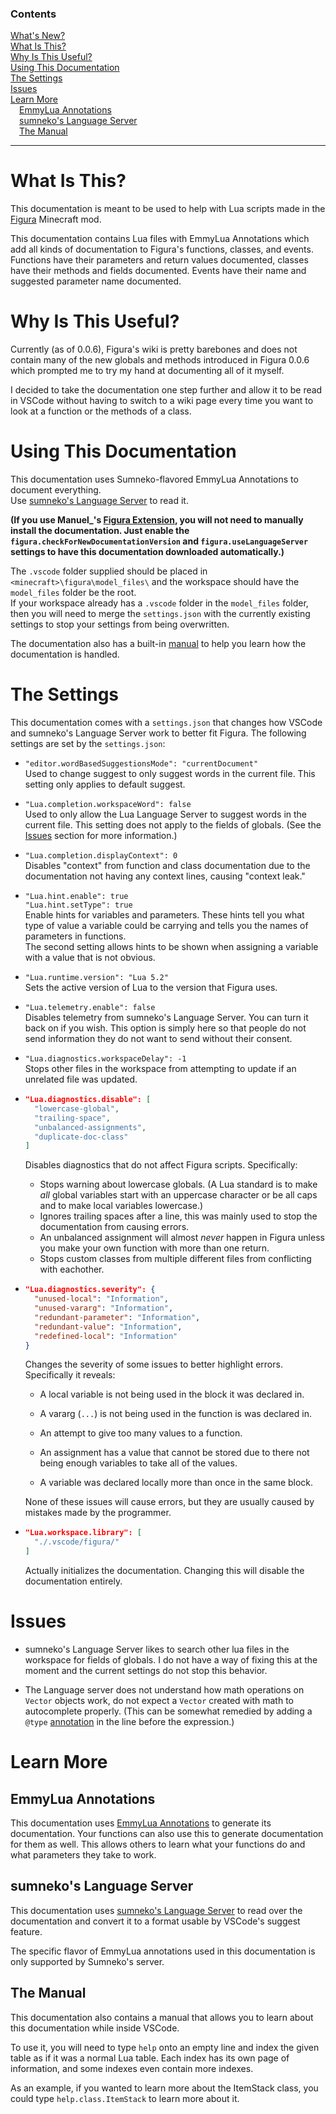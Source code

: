 ### Contents
[What's New?](#whats-new)  
[What Is This?](#what-is-this)  
[Why Is This Useful?](#why-is-this-useful)  
[Using This Documentation](#using-this-documentation)  
[The Settings](#the-settings)  
[Issues](#issues)  
[Learn More](#learn-more)  
&emsp;[EmmyLua Annotations](#emmylua-annotations)  
&emsp;[sumneko's Language Server](#sumnekos-language-server)  
&emsp;[The Manual](#the-manual)
***
# What Is This?  
This documentation is meant to be used to help with Lua scripts made in the
[Figura](https://modrinth.com/mod/figura) Minecraft mod.

This documentation contains Lua files with EmmyLua Annotations which add all kinds of documentation
to Figura's functions, classes, and events.  
Functions have their parameters and return values documented, classes have their methods and fields
documented. Events have their name and suggested parameter name documented.

# Why Is This Useful?  
Currently (as of 0.0.6), Figura's wiki is pretty barebones and does not contain many of the new
globals and methods introduced in Figura 0.0.6 which prompted me to try my hand at documenting all
of it myself.

I decided to take the documentation one step further and allow it to be read in VSCode without
having to switch to a wiki page every time you want to look at a function or the methods of a class.

# Using This Documentation  
This documentation uses Sumneko-flavored EmmyLua Annotations to document everything.  
Use [sumneko's Language Server](#sumnekos-language-server) to read it.

**(If you use Manuel_'s
[Figura Extension](https://marketplace.visualstudio.com/items?itemName=Manuel-Underscore.figura),
you will not need to manually install the documentation. Just enable the
`figura.checkForNewDocumentationVersion` and `figura.useLanguageServer` settings to have this
documentation downloaded automatically.)**

The `.vscode` folder supplied should be placed in `<minecraft>\figura\model_files\` and the
workspace should have the `model_files` folder be the root.  
If your workspace already has a `.vscode` folder in the `model_files` folder, then you will need to
merge the `settings.json` with
the currently existing settings to stop your settings from being overwritten.

The documentation also has a built-in [manual](#the-manual) to help you learn how the documentation
is handled.

# The Settings
This documentation comes with a `settings.json` that changes how VSCode and sumneko's Language
Server work to better fit Figura. The following settings are set by the `settings.json`:

* `"editor.wordBasedSuggestionsMode": "currentDocument"`  
Used to change suggest to only suggest words in the current file. This setting only applies to
default suggest.

* `"Lua.completion.workspaceWord": false`  
Used to only allow the Lua Language Server to suggest words in the current file. This setting
does not apply to the fields of globals. (See the [Issues](#issues) section for more
information.)

* `"Lua.completion.displayContext": 0`  
Disables "context" from function and class documentation due to the documentation not having any
context lines, causing "context leak."

* `"Lua.hint.enable": true`  
`"Lua.hint.setType": true`  
Enable hints for variables and parameters. These hints tell you what type of value a variable
could be carrying and tells you the names of parameters in functions.  
The second setting allows hints to be shown when assigning a variable with a value that is not
obvious.

* `"Lua.runtime.version": "Lua 5.2"`  
Sets the active version of Lua to the version that Figura uses.

* `"Lua.telemetry.enable": false`  
Disables telemetry from sumneko's Language Server. You can turn it back on if you wish. This
option is simply here so that people do not send information they do not want to send without
their consent.

* `"Lua.diagnostics.workspaceDelay": -1`  
Stops other files in the workspace from attempting to update if an unrelated file was updated.

* 
  ```json
  "Lua.diagnostics.disable": [
    "lowercase-global",
    "trailing-space",
    "unbalanced-assignments",
    "duplicate-doc-class"
  ]
  ```
  Disables diagnostics that do not affect Figura scripts. Specifically:
  * Stops warning about lowercase globals. (A Lua standard is to make *all* global variables start
with an uppercase character or be all caps and to make local variables lowercase.)
  * Ignores trailing spaces after a line, this was mainly used to stop the documentation from
causing errors.
  * An unbalanced assignment will almost *never* happen in Figura unless you make your own
function with more than one return.
  * Stops custom classes from multiple different files from conflicting with eachother.

* 
  ```json
  "Lua.diagnostics.severity": {
    "unused-local": "Information",
    "unused-vararg": "Information",
    "redundant-parameter": "Information",
    "redundant-value": "Information",
    "redefined-local": "Information"
  }
  ```
  Changes the severity of some issues to better highlight errors. Specifically it reveals:
  * A local variable is not being used in the block it was declared in.

  * A vararg (`...`) is not being used in the function is was declared in.

  * An attempt to give too many values to a function.

  * An assignment has a value that cannot be stored due to there not being enough variables to
take all of the values.

  * A variable was declared locally more than once in the same block.

  None of these issues will cause errors, but they are usually caused by mistakes made by the
programmer.

* 
  ```json
  "Lua.workspace.library": [
    "./.vscode/figura/"
  ]
  ```
  Actually initializes the documentation. Changing this will disable the documentation entirely.

# Issues  
* sumneko's Language Server likes to search other lua files in the workspace for fields of globals.
I do not have a way of fixing this at the moment and the current settings do not stop this
behavior.

* The Language server does not understand how math operations on `Vector` objects work, do not
expect a `Vector` created with math to autocomplete properly. (This can be somewhat remedied by
adding a `@type` [annotation](#emmylua-annotations) in the line before the expression.)

# Learn More
## EmmyLua Annotations
This documentation uses
[EmmyLua Annotations](https://github.com/sumneko/lua-language-server/wiki/EmmyLua-Annotations) to
generate its documentation. Your functions can also use this to generate documentation for them as
well. This allows others to learn what your functions do and what parameters they take to work.

## sumneko's Language Server
This documentation uses
[sumneko's Language Server](https://marketplace.visualstudio.com/items?itemName=sumneko.lua) to
read over the documentation and convert it to a format usable by VSCode's suggest feature.

The specific flavor of EmmyLua annotations used in this documentation is only supported by Sumneko's
server.

## The Manual
This documentation also contains a manual that allows you to learn about this documentation while
inside VSCode.

To use it, you will need to type `help` onto an empty line and index the given table as if it was a
normal Lua table. Each index has its own page of information, and some indexes even contain more
indexes.

As an example, if you wanted to learn more about the ItemStack class, you could type
`help.class.ItemStack` to learn more about it.
